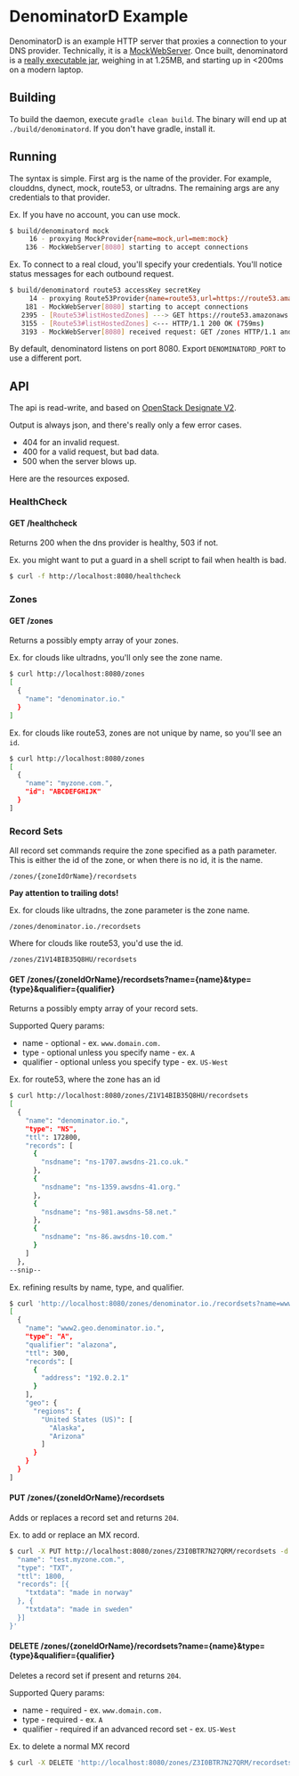 # DenominatorD Example

DenominatorD is an example HTTP server that proxies a connection to your DNS provider.  Technically, it is a [MockWebServer](https://github.com/square/okhttp/tree/master/mockwebserver).  Once built, denominatord is a [really executable jar](http://skife.org/java/unix/2011/06/20/really_executable_jars.html), weighing in at 1.25MB, and starting up in <200ms on a modern laptop.

## Building
To build the daemon, execute `gradle clean build`.  The binary will end up at `./build/denominatord`.  If you don't have gradle, install it.

## Running
The syntax is simple.  First arg is the name of the provider.  For example, clouddns, dynect, mock, route53, or ultradns.  The remaining args are any credentials to that provider.

Ex. If you have no account, you can use mock.

```bash
$ build/denominatord mock
     16 - proxying MockProvider{name=mock,url=mem:mock}
    136 - MockWebServer[8080] starting to accept connections
```

Ex. To connect to a real cloud, you'll specify your credentials.  You'll notice status messages for each outbound request.

```bash
$ build/denominatord route53 accessKey secretKey
     14 - proxying Route53Provider{name=route53,url=https://route53.amazonaws.com}
    181 - MockWebServer[8080] starting to accept connections
   2395 - [Route53#listHostedZones] ---> GET https://route53.amazonaws.com/2012-12-12/hostedzone HTTP/1.1
   3155 - [Route53#listHostedZones] <--- HTTP/1.1 200 OK (759ms)
   3193 - MockWebServer[8080] received request: GET /zones HTTP/1.1 and responded: HTTP/1.1 200 OK
```

By default, denominatord listens on port 8080.  Export `DENOMINATORD_PORT` to use a different port.

## API
The api is read-write, and based on [OpenStack Designate V2](https://wiki.openstack.org/wiki/Designate/APIv2).

Output is always json, and there's really only a few error cases.
  * 404 for an invalid request.
  * 400 for a valid request, but bad data.
  * 500 when the server blows up.

Here are the resources exposed.

### HealthCheck

#### GET /healthcheck
Returns 200 when the dns provider is healthy, 503 if not.

Ex. you might want to put a guard in a shell script to fail when health is bad.
```bash
$ curl -f http://localhost:8080/healthcheck
```

### Zones

#### GET /zones
Returns a possibly empty array of your zones.

Ex. for clouds like ultradns, you'll only see the zone name.
```bash
$ curl http://localhost:8080/zones
[
  {
    "name": "denominator.io."
  }
]
```

Ex. for clouds like route53, zones are not unique by name, so you'll see an `id`.

```bash
$ curl http://localhost:8080/zones
[
  {
    "name": "myzone.com.",
    "id": "ABCDEFGHIJK"
  }
]
```

### Record Sets
All record set commands require the zone specified as a path parameter.  This is either the id of the zone,
or when there is no id, it is the name.

```
/zones/{zoneIdOrName}/recordsets
```

**Pay attention to trailing dots!**

Ex. for clouds like ultradns, the zone parameter is the zone name.

```
/zones/denominator.io./recordsets
```

Where for clouds like route53, you'd use the id.

```
/zones/Z1V14BIB35Q8HU/recordsets
```

#### GET /zones/{zoneIdOrName}/recordsets?name={name}&type={type}&qualifier={qualifier}
Returns a possibly empty array of your record sets.

Supported Query params:
  * name - optional - ex. `www.domain.com.`
  * type - optional unless you specify name - ex. `A`
  * qualifier - optional unless you specify type - ex. `US-West`

Ex. for route53, where the zone has an id

```bash
$ curl http://localhost:8080/zones/Z1V14BIB35Q8HU/recordsets
[
  {
    "name": "denominator.io.",
    "type": "NS",
    "ttl": 172800,
    "records": [
      {
        "nsdname": "ns-1707.awsdns-21.co.uk."
      },
      {
        "nsdname": "ns-1359.awsdns-41.org."
      },
      {
        "nsdname": "ns-981.awsdns-58.net."
      },
      {
        "nsdname": "ns-86.awsdns-10.com."
      }
    ]
  },
--snip--
```

Ex. refining results by name, type, and qualifier.

```bash
$ curl 'http://localhost:8080/zones/denominator.io./recordsets?name=www2.geo.denominator.io.&type=A&qualifier=alazona'
[
  {
    "name": "www2.geo.denominator.io.",
    "type": "A",
    "qualifier": "alazona",
    "ttl": 300,
    "records": [
      {
        "address": "192.0.2.1"
      }
    ],
    "geo": {
      "regions": {
        "United States (US)": [
          "Alaska",
          "Arizona"
        ]
      }
    }
  }
]
```

#### PUT /zones/{zoneIdOrName}/recordsets
Adds or replaces a record set and returns `204`.

Ex. to add or replace an MX record.
```bash
$ curl -X PUT http://localhost:8080/zones/Z3I0BTR7N27QRM/recordsets -d'{
  "name": "test.myzone.com.",
  "type": "TXT",
  "ttl": 1800,
  "records": [{
    "txtdata": "made in norway"
  }, {
    "txtdata": "made in sweden"
  }]
}'
```

#### DELETE /zones/{zoneIdOrName}/recordsets?name={name}&type={type}&qualifier={qualifier}
Deletes a record set if present and returns `204`.

Supported Query params:
  * name - required - ex. `www.domain.com.`
  * type - required - ex. `A`
  * qualifier - required if an advanced record set - ex. `US-West`

Ex. to delete a normal MX record

```bash
$ curl -X DELETE 'http://localhost:8080/zones/Z3I0BTR7N27QRM/recordsets?name=test.myzone.com.&type=TXT'
```

